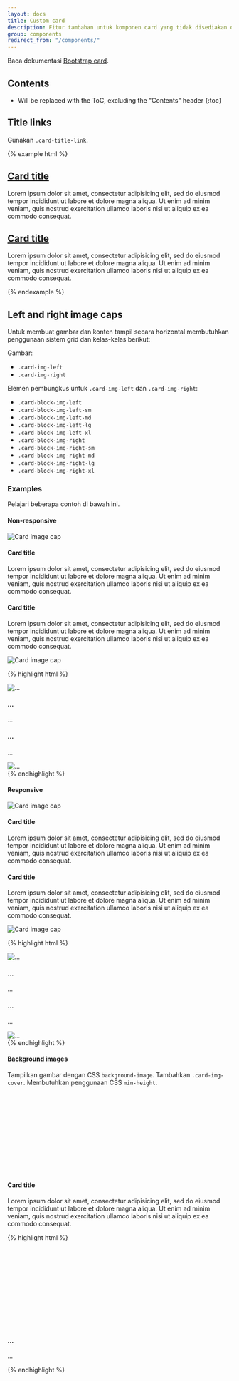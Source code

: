 ```yaml
---
layout: docs
title: Custom card
description: Fitur tambahan untuk komponen card yang tidak disediakan oleh Bootstrap, yang sangat berguna untuk sebuah blog.
group: components
redirect_from: "/components/"
---
```


Baca dokumentasi [Bootstrap card](https://v4-alpha.getbootstrap.com/components/card/).

## Contents

* Will be replaced with the ToC, excluding the "Contents" header
{:toc}

## Title links

Gunakan `.card-title-link`.

{% example html %}
<div class="card mb-3">
  <div class="card-block">
    <h2 class="card-title"><a class="card-title-link" href="#">Card title</a></h2>
    <p class="card-text">Lorem ipsum dolor sit amet, consectetur adipisicing elit, sed do eiusmod tempor incididunt ut labore et dolore magna aliqua. Ut enim ad minim veniam, quis nostrud exercitation ullamco laboris nisi ut aliquip ex ea commodo consequat.</p>
  </div>
</div>

<div class="card card-inverse card-primary">
  <div class="card-block">
    <h2 class="card-title"><a class="card-title-link" href="#">Card title</a></h2>
    <p class="card-text">Lorem ipsum dolor sit amet, consectetur adipisicing elit, sed do eiusmod tempor incididunt ut labore et dolore magna aliqua. Ut enim ad minim veniam, quis nostrud exercitation ullamco laboris nisi ut aliquip ex ea commodo consequat.</p>
  </div>
</div>
{% endexample %}

## Left and right image caps

Untuk membuat gambar dan konten tampil secara horizontal membutuhkan penggunaan sistem grid dan kelas-kelas berikut:

Gambar:

- `.card-img-left`
- `.card-img-right`

Elemen pembungkus untuk `.card-img-left` dan `.card-img-right`:

- `.card-block-img-left`
- `.card-block-img-left-sm`
- `.card-block-img-left-md`
- `.card-block-img-left-lg`
- `.card-block-img-left-xl`
- `.card-block-img-right`
- `.card-block-img-right-sm`
- `.card-block-img-right-md`
- `.card-block-img-right-lg`
- `.card-block-img-right-xl`

### Examples

Pelajari beberapa contoh di bawah ini.

#### Non-responsive

<div class="bd-example">
  <div class="card mb-3">
    <div class="row no-gutters">
      <div class="col-3 col-sm-4">
        <div class="card-block-img-left">
          <img class="card-img-left" data-src="holder.js/100px180/?auto=yes" alt="Card image cap">
        </div>
      </div>
      <div class="col-9 col-sm-8">
        <div class="card-block">
          <h4 class="card-title">Card title</h4>
          <p class="card-text">Lorem ipsum dolor sit amet, consectetur adipisicing elit, sed do eiusmod tempor incididunt ut labore et dolore magna aliqua. Ut enim ad minim veniam, quis nostrud exercitation ullamco laboris nisi ut aliquip ex ea commodo consequat.</p>
        </div>
      </div>
    </div>
  </div>

  <div class="card">
    <div class="row no-gutters">
      <div class="col-9 col-sm-8">
        <div class="card-block">
          <h4 class="card-title">Card title</h4>
          <p class="card-text">Lorem ipsum dolor sit amet, consectetur adipisicing elit, sed do eiusmod tempor incididunt ut labore et dolore magna aliqua. Ut enim ad minim veniam, quis nostrud exercitation ullamco laboris nisi ut aliquip ex ea commodo consequat.</p>
        </div>
      </div>
      <div class="col-3 col-sm-4">
        <div class="card-block-img-right">
          <img class="card-img-right" data-src="holder.js/100px180/?auto=yes" alt="Card image cap">
        </div>
      </div>
    </div>
  </div>
</div>

{% highlight html %}
<div class="card mb-3">
  <div class="row no-gutters">
    <div class="col-3 col-sm-4">
      <div class="card-block-img-left">
        <img class="card-img-left" src="..." alt="...">
      </div>
    </div>
    <div class="col-9 col-sm-8">
      <div class="card-block">
        <h4 class="card-title">...</h4>
        <p class="card-text">...</p>
      </div>
    </div>
  </div>
</div>

<div class="card">
  <div class="row no-gutters">
    <div class="col-9 col-sm-8">
      <div class="card-block">
      <h4 class="card-title">...</h4>
      <p class="card-text">...</p>
      </div>
    </div>
    <div class="col-3 col-sm-4">
      <div class="card-block-img-right">
        <img class="card-img-right" src="..." alt="...">
      </div>
    </div>
  </div>
</div>
{% endhighlight %}

#### Responsive

<div class="bd-example">
  <div class="card mb-3">
    <div class="row no-gutters">
      <div class="col-sm-3 col-md-4">
        <div class="card-block-img-left-sm">
          <img class="card-img-left" data-src="holder.js/100px180/?auto=yes" alt="Card image cap">
        </div>
      </div>
      <div class="col-sm-9 col-md-8">
        <div class="card-block">
          <h4 class="card-title">Card title</h4>
          <p class="card-text">Lorem ipsum dolor sit amet, consectetur adipisicing elit, sed do eiusmod tempor incididunt ut labore et dolore magna aliqua. Ut enim ad minim veniam, quis nostrud exercitation ullamco laboris nisi ut aliquip ex ea commodo consequat.</p>
        </div>
      </div>
    </div>
  </div>

  <div class="card">
    <div class="row no-gutters">
      <div class="col-md-9 col-lg-8">
        <div class="card-block">
          <h4 class="card-title">Card title</h4>
          <p class="card-text">Lorem ipsum dolor sit amet, consectetur adipisicing elit, sed do eiusmod tempor incididunt ut labore et dolore magna aliqua. Ut enim ad minim veniam, quis nostrud exercitation ullamco laboris nisi ut aliquip ex ea commodo consequat.</p>
        </div>
      </div>
      <div class="col-md-3 col-lg-4">
        <div class="card-block-img-right-md">
          <img class="card-img-right" data-src="holder.js/100px180/?auto=yes" alt="Card image cap">
        </div>
      </div>
    </div>
  </div>
</div>

{% highlight html %}
<!-- `sm` -->
<div class="card mb-3">
  <div class="row no-gutters">
    <div class="col-sm-3 col-md-4">
      <div class="card-block-img-left-sm">
        <img class="card-img-left" src="..." alt="...">
      </div>
    </div>
    <div class="col-sm-9 col-md-8">
      <div class="card-block">
        <h4 class="card-title">...</h4>
        <p class="card-text">...</p>
      </div>
    </div>
  </div>
</div>

<!-- `md` -->
<div class="card">
  <div class="row no-gutters">
    <div class="col-md-9 col-lg-8">
      <div class="card-block">
      <h4 class="card-title">...</h4>
      <p class="card-text">...</p>
      </div>
    </div>
    <div class="col-md-3 col-lg-4">
      <div class="card-block-img-right-md">
        <img class="card-img-right" src="..." alt="...">
      </div>
    </div>
  </div>
</div>
{% endhighlight %}

#### Background images

Tampilkan gambar dengan CSS `background-image`. Tambahkan `.card-img-cover`. Membutuhkan penggunaan CSS `min-height`.

<div class="bd-example">
  <div class="card">
    <div class="row no-gutters">
      <div class="col-sm-3 col-md-4">
        <div class="card-block-img-left-sm card-img-cover holderjs" style="min-height: 180px;" data-background-src="?holder.js/800x180/?text=B"></div>
      </div>
      <div class="col-sm-9 col-md-8">
        <div class="card-block">
          <h4 class="card-title">Card title</h4>
          <p class="card-text">Lorem ipsum dolor sit amet, consectetur adipisicing elit, sed do eiusmod tempor incididunt ut labore et dolore magna aliqua. Ut enim ad minim veniam, quis nostrud exercitation ullamco laboris nisi ut aliquip ex ea commodo consequat.</p>
        </div>
      </div>
    </div>
  </div>
</div>

{% highlight html %}
<div class="card">
  <div class="row no-gutters">
    <div class="col-sm-3 col-md-4">
      <div class="card-block-img-left-sm card-img-cover" style="min-height: 180px; background-image: url(...);"></div>
    </div>
    <div class="col-sm-9 col-md-8">
      <div class="card-block">
        <h4 class="card-title">...</h4>
        <p class="card-text">...</p>
      </div>
    </div>
  </div>
</div>
{% endhighlight %}
